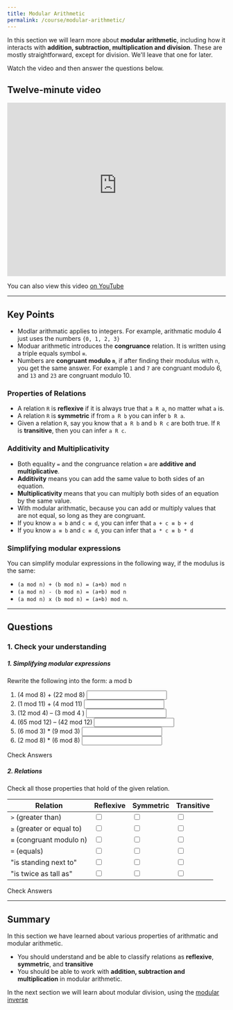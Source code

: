 ```yaml
---
title: Modular Arithmetic
permalink: /course/modular-arithmetic/
---
```


In this section we will learn more about **modular arithmetic**, including how it interacts with **addition, subtraction, multiplication and division**. These are mostly straightforward, except for division. We'll leave that one for later.

Watch the video and then answer the questions below.

## Twelve-minute video

<iframe width="100%" height="400px" src="https://www.youtube-nocookie.com/embed/aCkqf-HZfyU" frameborder="0" allow="accelerometer; autoplay; clipboard-write; encrypted-media; gyroscope; picture-in-picture" allowfullscreen></iframe>

You can also view this video [on YouTube](https://youtu.be/aCkqf-HZfyU)

---

## Key Points

* Modlar arithmatic applies to integers. For example, arithmatic modulo 4 just uses the numbers `{0, 1, 2, 3}`
* Moduar arithmetic introduces the **congruance** relation. It is written using a triple equals symbol `≡`.
* Numbers are **congruant modulo `n`**, if after finding their modulus with `n`, you get the same answer. For example `1` and `7` are congruant modulo 6, and `13` and `23` are congruant modulo 10.

### Properties of Relations

* A relation `R` is **reflexive** if it is always true that `a R a`, no matter what `a` is.
* A relation `R` is **symmetric** if from `a R b` you can infer `b R a`.
* Given a relation `R`, say you know that `a R b` and `b R c` are both true. If `R` is **transitive**, then you can infer `a R c`.

### Additivity and Multiplicativity

* Both equality `=` and the congruance relation `≡` are **additive and multiplicative**.
* **Additivity** means you can add the same value to both sides of an equation.
* **Multiplicativity** means that you can multiply both sides of an equation by the same value.
* With modular arithmatic, because you can add or multiply values that are not equal, so long as they are congruant.
* If you know `a ≡ b` and `c ≡ d`, you can infer that `a + c ≡ b + d`
* If you know `a ≡ b` and `c ≡ d`, you can infer that `a * c ≡ b * d`

### Simplifying modular expressions

You can simplify modular expressions in the following way, if the modulus is the same:

* `(a mod n) + (b mod n) = (a+b) mod n`
* `(a mod n) - (b mod n) = (a+b) mod n`
* `(a mod n) x (b mod n) = (a+b) mod n`.

---

## Questions

### 1. Check your understanding

##### 1. Simplifying modular expressions

Rewrite the following into the form: a mod b

1. <label for ="q11">(4 mod 8) + (22 mod 8)</label> <input type="text" id="q11" data-answer="26 mod 8"/> <span id="q11c" style="display:inline-block"></span>
2. <label for ="q12">(1 mod 11) + (4 mod 11)</label> <input type="text" id="q12" data-answer="5 mod 11"/> <span id="q12c" style="display:inline-block"></span>
3. <label for ="q13">(12 mod 4) – (3 mod 4 )</label> <input type="text" id="q13" data-answer="9 mod 4"/> <span id="q13c" style="display:inline-block"></span>
4. <label for ="q14">(65 mod 12) – (42 mod 12)</label> <input type="text" id="q14" data-answer="23 mod 12"/> <span id="q14c" style="display:inline-block"></span>
5. <label for ="q15">(6 mod 3) * (9 mod 3)</label> <input type="text" id="q15" data-answer="54 mod 3"/> <span id="q15c" style="display:inline-block"></span>
6. <label for ="q16">(2 mod 8) * (6 mod 8)</label> <input type="text" id="q16" data-answer="12 mod 8"/> <span id="q16c" style="display:inline-block"></span>

<a class="btn btn-primary" type="submit" onClick="checkAnswers('q1')">Check Answers</a>
<script src="/assets/js/check.js"></script>

##### 2. Relations

Check all those properties that hold of the given relation.

| Relation | Reflexive | Symmetric | Transitive |
| -------- | --------- | --------- | ---------- |
|`>` (greater than) | <input type="checkbox" id="q21" data-answer="false"/> <span id="q21c" style="display:inline-block"></span> | <input type="checkbox" id="q22" data-answer="false"/> <span id="q22c" style="display:inline-block"></span> | <input type="checkbox" id="q23" data-answer="true"/> <span id="q23c" style="display:inline-block"></span> |
|`≥` (greater or equal to) | <input type="checkbox" id="q31" data-answer="true"/> <span id="q31c" style="display:inline-block"></span> | <input type="checkbox" id="q32" data-answer="false"/> <span id="q32c" style="display:inline-block"></span> | <input type="checkbox" id="q33" data-answer="true"/> <span id="q33c" style="display:inline-block"></span> |
|`≡` (congruant modulo n) | <input type="checkbox" id="q41" data-answer="true"/> <span id="q41c" style="display:inline-block"></span> | <input type="checkbox" id="q42" data-answer="true"/> <span id="q42c" style="display:inline-block"></span> | <input type="checkbox" id="q43" data-answer="true"/> <span id="q43c" style="display:inline-block"></span> |
|`=` (equals) | <input type="checkbox" id="q51" data-answer="true"/> <span id="q51c" style="display:inline-block"></span> | <input type="checkbox" id="q52" data-answer="true"/> <span id="q52c" style="display:inline-block"></span> | <input type="checkbox" id="q53" data-answer="true"/> <span id="q53c" style="display:inline-block"></span> |
|"is standing next to" | <input type="checkbox" id="q61" data-answer="false"/> <span id="q61c" style="display:inline-block"></span> | <input type="checkbox" id="q62" data-answer="true"/> <span id="q62c" style="display:inline-block"></span> | <input type="checkbox" id="q63" data-answer="false"/> <span id="q63c" style="display:inline-block"></span> |
|"is twice as tall as" | <input type="checkbox" id="q71" data-answer="false"/> <span id="q71c" style="display:inline-block"></span> | <input type="checkbox" id="q72" data-answer="false"/> <span id="q72c" style="display:inline-block"></span> | <input type="checkbox" id="q73" data-answer="false"/> <span id="q73c" style="display:inline-block"></span> |

<a class="btn btn-primary" type="submit" onClick="checkAnswers('q2','q3','q4','q5','q6','q7')">Check Answers</a>

---

## Summary

In this section we have learned about various properties of arithmatic and modular arithmetic. 

* You should understand and be able to classify relations as **reflexive**, **symmetric**, and **transitive**
* You should be able to work with **addition, subtraction and multiplication** in modular arithmetic.

In the next section we will learn about modular division, using the [modular inverse](../modular-inverse)